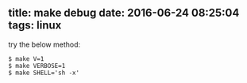 title: make debug
date: 2016-06-24 08:25:04
tags: linux
---

try the below method:

```
$ make V=1
$ make VERBOSE=1
$ make SHELL='sh -x'
```

